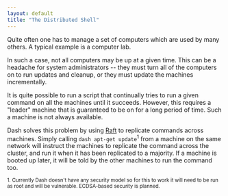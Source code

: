 ```yaml
---
layout: default
title: "The Distributed Shell"
---
```


Quite often one has to manage a set of computers which are used by many others. A typical example is a computer lab.

In such a case, not all computers may be up at a given time. This can be a headache for system administrators -- they
must turn all of the computers on to run updates and cleanup, or they must update the machines incrementally.

It is quite possible to run a script that continually tries to run a given command on all the machines until it succeeds.
However, this requires a "leader" machine that is guaranteed to be on for a long period of time. Such a machine is not always
available.

Dash solves this problem by using [Raft](http://ramcloud.stanford.edu/raft.pdf) to replicate commands across machines. Simply calling
`dash apt-get update`<sup>1</sup> from a machine on the same network will instruct the machines to replicate the command across the cluster,
and run it when it has been replicated to a majority. If a machine is booted up later, it will be told by the other machines to run the command too.



<small>1. Currently Dash doesn't have any security model so for this to work it will need to be run as root and will be vulnerable. ECDSA-based security is planned.</small>